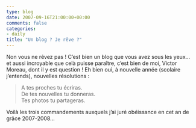 ```yaml
---
type: blog
date: 2007-09-16T21:00:00+00:00
comments: false
categories: 
- daily
title: "Un blog ? Je rêve ?"
---
```


Non vous ne rêvez pas ! C’est bien un blog que vous avez sous les yeux... et aussi incroyable que celà puisse paraître, c’est bien de moi, Victor Moreau, dont il y est question ! Eh bien oui, à nouvelle année (scolaire j’entends), nouvelles résolutions :

> A tes proches tu écriras.  
> De tes nouvelles tu donneras.  
> Tes photos tu partageras.  

Voilà les trois commandements auxquels j’ai juré obéissance en cet an de grâce 2007-2008...
